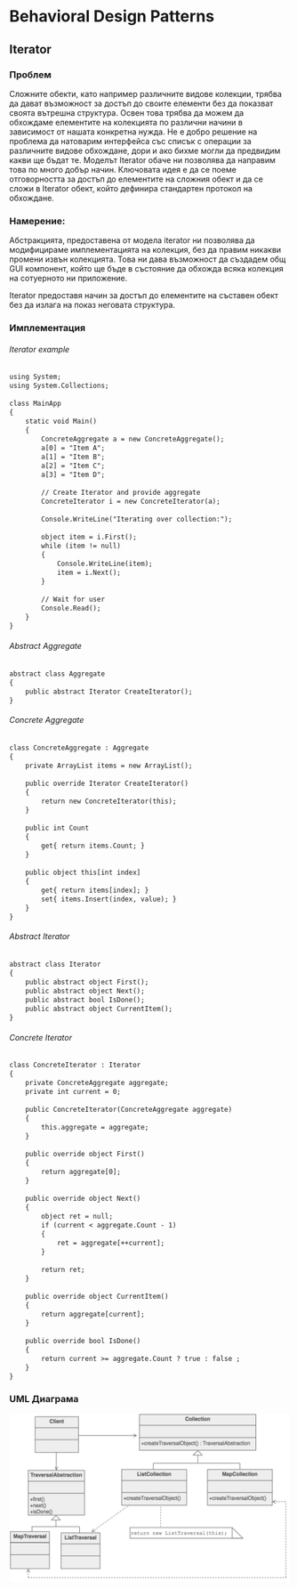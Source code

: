 # Behavioral Design Patterns 
## Iterator

### Проблем

Сложните обекти, като например различните видове колекции, трябва да дават възможност за достъп до своите елементи без да показват своята вътрешна структура. Освен това трябва да можем да обхождаме елементите на колекцията по различни начини в зависимост от нашата конкретна нужда.
Не е добро решение на проблема да натоварим интерфейса със списък с операции за различните видове обхождане, дори и ако бихме могли да предвидим какви ще бъдат те. 
Моделът Iterator обаче ни позволява да направим това по много добър начин. Ключовата идея е да се поеме отговорността за достъп до елементите на сложния обект и да се сложи в Iterator обект, който дефинира стандартен протокол на обхождане.

### Намерение:

Абстракцията, предоставена от модела iterator ни позволява да модифицираме имплементацията на колекция, без да правим никакви промени извън колекцията. Това ни дава възможност да създадем общ GUI компонент, който ще бъде в състояние да обхожда всяка колекция на сотуерното ни приложение.

Iterator предоставя начин за достъп до елементите на съставен обект без да излага на показ неговата структура.


### Имплементация

###### Iterator example

	using System;
    using System.Collections;

    class MainApp
    {
    	static void Main()
    	{
      		ConcreteAggregate a = new ConcreteAggregate();
      		a[0] = "Item A";
      		a[1] = "Item B";
      		a[2] = "Item C";
      		a[3] = "Item D";

      		// Create Iterator and provide aggregate 
      		ConcreteIterator i = new ConcreteIterator(a);

      		Console.WriteLine("Iterating over collection:");
 
      		object item = i.First();
      		while (item != null)
      		{
        		Console.WriteLine(item);
        		item = i.Next();
      		} 

      		// Wait for user 
      		Console.Read();
    	}
    }



###### Abstract Aggregate

    abstract class Aggregate
    {
    	public abstract Iterator CreateIterator();
    }

###### Concrete Aggregate

    class ConcreteAggregate : Aggregate
    {
    	private ArrayList items = new ArrayList();

    	public override Iterator CreateIterator()
    	{
      		return new ConcreteIterator(this);
    	}

    	public int Count
    	{
      		get{ return items.Count; }
    	}

    	public object this[int index]
    	{
      		get{ return items[index]; }
      		set{ items.Insert(index, value); }
    	}
    }

###### Abstract Iterator
    
    abstract class Iterator
    {
    	public abstract object First();
    	public abstract object Next();
    	public abstract bool IsDone();
    	public abstract object CurrentItem();
    }

###### Concrete Iterator

    class ConcreteIterator : Iterator
    {
    	private ConcreteAggregate aggregate;
    	private int current = 0;

    	public ConcreteIterator(ConcreteAggregate aggregate)
    	{
      		this.aggregate = aggregate;
    	}

    	public override object First()
    	{
      		return aggregate[0];
    	}

    	public override object Next()
    	{
      		object ret = null;
      		if (current < aggregate.Count - 1)
      		{
        		ret = aggregate[++current];
      		}
 
      		return ret;
    	}

    	public override object CurrentItem()
    	{
      		return aggregate[current];
    	}

    	public override bool IsDone()
    	{
      		return current >= aggregate.Count ? true : false ;
    	}
    }

### UML Диаграма
![alt text](Pictures/Iterator.png)


